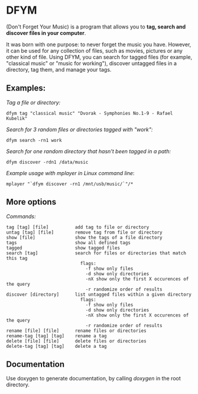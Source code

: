 DFYM
====
(Don't Forget Your Music) is a program that allows you to __tag, search and discover files in your computer__.

It was born with one purpose: to never forget the music you have. However, it can be used for any collection of files, such as movies, pictures or any other kind of file. Using DFYM, you can search for tagged files (for example, "classical music" or "music for working"), discover untagged files in a directory, tag them, and manage your tags.

Examples:
---------
_Tag a file or directory:_

    dfym tag "classical music" "Dvorak - Symphonies No.1-9 - Rafael Kubelik" 

_Search for 3 random files or directories tagged with "work":_

    dfym search -rn1 work

_Search for one random directory that hasn't been tagged in a path:_

    dfym discover -rdn1 /data/music

_Example usage with mplayer in Linux command line_:

    mplayer "`dfym discover -rn1 /mnt/usb/music/`"/*


More options
------------
_Commands:_

    tag [tag] [file]          add tag to file or directory
    untag [tag] [file]        remove tag from file or directory
    show [file]               show the tags of a file directory
    tags                      show all defined tags
    tagged                    show tagged files
    search [tag]              search for files or directories that match this tag
                                flags:
                                  -f show only files
                                  -d show only directories
                                  -nX show only the first X occurences of the query
                                  -r randomize order of results
    discover [directory]      list untagged files within a given directory
                                flags:
                                  -f show only files
                                  -d show only directories
                                  -nX show only the first X occurences of the query
                                  -r randomize order of results
    rename [file] [file]      rename files or directories
    rename-tag [tag] [tag]    rename a tag
    delete [file] [file]      delete files or directories
    delete-tag [tag] [tag]    delete a tag


Documentation
-------------

Use doxygen to generate documentation, by calling _doxygen_ in the root directory.
